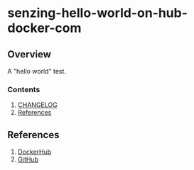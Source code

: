 # senzing-hello-world-on-hub-docker-com

## Overview

A "hello world" test.

### Contents

1. [CHANGELOG](CHANGELOG.md)
1. [References](#references)

## References

1. [DockerHub](https://hub.docker.com/r/senzing/hello-world-on-hub-docker-com)
1. [GitHub](https://www.github.com/Senzing/docker-hello-world)
